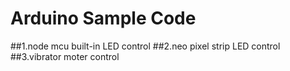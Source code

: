# Arduino Sample Code
##1.node mcu built-in LED control
##2.neo pixel strip LED control
##3.vibrator moter control
